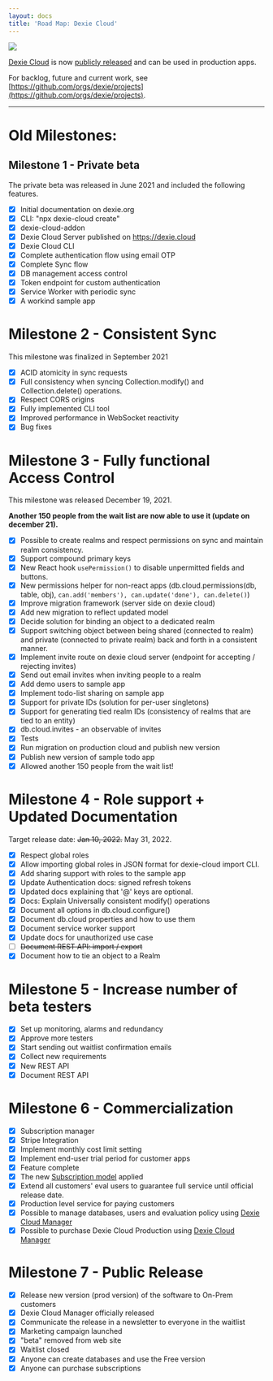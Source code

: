 ```yaml
---
layout: docs
title: 'Road Map: Dexie Cloud'
---
```


<img src="http://dexie.org/assets/images/fireworks.png" />

[Dexie Cloud](https://dexie.org/cloud/) is now [publicly released](/announcements/2024-03-27) and can be used in production apps.

For backlog, future and current work, see [https://github.com/orgs/dexie/projects](https://github.com/orgs/dexie/projects).

---

# Old Milestones:

## Milestone 1 - Private beta

The private beta was released in June 2021 and included the following features.

- [x] Initial documentation on dexie.org
- [x] CLI: "npx dexie-cloud create"
- [x] dexie-cloud-addon
- [x] Dexie Cloud Server published on https://dexie.cloud
- [x] Dexie Cloud CLI
- [x] Complete authentication flow using email OTP
- [x] Complete Sync flow
- [x] DB management access control
- [x] Token endpoint for custom authentication
- [x] Service Worker with periodic sync
- [x] A workind sample app

# Milestone 2 - Consistent Sync

This milestone was finalized in September 2021

- [x] ACID atomicity in sync requests
- [x] Full consistency when syncing Collection.modify() and Collection.delete() operations.
- [x] Respect CORS origins
- [x] Fully implemented CLI tool
- [x] Improved performance in WebSocket reactivity
- [x] Bug fixes

# Milestone 3 - Fully functional Access Control

This milestone was released December 19, 2021.

**Another 150 people from the wait list are now able to use it (update on december 21).**

- [x] Possible to create realms and respect permissions on sync and maintain realm consistency.
- [x] Support compound primary keys
- [x] New React hook `usePermission()` to disable unpermitted fields and buttons.
- [x] New permissions helper for non-react apps (db.cloud.permissions(db, table, obj), `can.add('members'), can.update('done'), can.delete()`)
- [x] Improve migration framework (server side on dexie cloud)
- [x] Add new migration to reflect updated model
- [x] Decide solution for binding an object to a dedicated realm
- [x] Support switching object between being shared (connected to realm) and private (connected to private realm) back and forth in a consistent manner.
- [x] Implement invite route on dexie cloud server (endpoint for accepting / rejecting invites)
- [x] Send out email invites when inviting people to a realm
- [x] Add demo users to sample app
- [x] Implement todo-list sharing on sample app
- [x] Support for private IDs (solution for per-user singletons)
- [x] Support for generating tied realm IDs (consistency of realms that are tied to an entity)
- [x] db.cloud.invites - an observable of invites
- [x] Tests
- [x] Run migration on production cloud and publish new version
- [x] Publish new version of sample todo app
- [x] Allowed another 150 people from the wait list!

# Milestone 4 - Role support + Updated Documentation

Target release date: ~~Jan 10, 2022.~~ May 31, 2022.

- [x] Respect global roles
- [x] Allow importing global roles in JSON format for dexie-cloud import CLI.
- [x] Add sharing support with roles to the sample app
- [x] Update Authentication docs: signed refresh tokens
- [x] Updated docs explaining that '@' keys are optional.
- [x] Docs: Explain Universally consistent modify() operations
- [x] Document all options in db.cloud.configure()
- [x] Document db.cloud properties and how to use them
- [x] Document service worker support
- [x] Update docs for unauthorized use case
- [ ] ~~Document REST API: import / export~~
- [x] Document how to tie an object to a Realm

# Milestone 5 - Increase number of beta testers

- [x] Set up monitoring, alarms and redundancy
- [x] Approve more testers
- [x] Start sending out waitlist confirmation emails
- [x] Collect new requirements
- [x] New REST API
- [x] Document REST API

# Milestone 6 - Commercialization

- [x] Subscription manager
- [x] Stripe Integration
- [x] Implement monthly cost limit setting
- [x] Implement end-user trial period for customer apps
- [x] Feature complete
- [x] The new [Subscription model](https://medium.com/dexie-js/dexie-cloud-subscription-model-cbf9a709ce7) applied
- [x] Extend all customers' eval users to guarantee full service until official release date.
- [x] Production level service for paying customers
- [x] Possible to manage databases, users and evaluation policy using [Dexie Cloud Manager](https://manager.dexie.cloud)
- [x] Possible to purchase Dexie Cloud Production using [Dexie Cloud Manager](https://manager.dexie.cloud)

# Milestone 7 - Public Release

- [x] Release new version (prod version) of the software to On-Prem customers
- [x] Dexie Cloud Manager officially released
- [x] Communicate the release in a newsletter to everyone in the waitlist
- [x] Marketing campaign launched
- [x] "beta" removed from web site
- [x] Waitlist closed
- [x] Anyone can create databases and use the Free version
- [x] Anyone can purchase subscriptions
